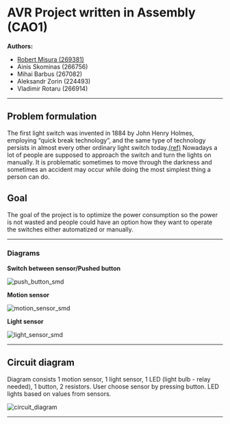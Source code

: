 # AVR Project written in Assembly (CAO1)

**Authors:**
   - [Robert Misura (269381)](github.com/R0b1S)
   - Ainis Skominas (266756)
   - Mihai Barbus (267082)
   - Aleksandr Zorin (224493)
   - Vladimir Rotaru (266914)
---

## Problem formulation
The first light switch was invented in 1884 by John Henry Holmes, employing “quick break technology”, and the same type of technology persists in almost every other ordinary light switch today.[(ref)](https://en.wikipedia.org/wiki/Light_switch) Nowadays a lot of people are supposed to approach the switch and turn the lights on manually. It is problematic sometimes to move through the darkness and sometimes an accident may occur while doing the most simplest thing a person can do.

## Goal
The goal of the project is to optimize the power consumption so the power is not wasted and people could have an option how they want to operate the switches either automatized or manually.

---
### Diagrams

**Switch between sensor/Pushed button**

![push_button_smd](https://github.com/R0b1S/3rd_Semester/blob/master/CAO1/08-Project/appendix/button_push_smd.png)

**Motion sensor**

![motion_sensor_smd](https://github.com/R0b1S/3rd_Semester/blob/master/CAO1/08-Project/appendix/motion_sensor_smd.png)

**Light sensor**

![light_sensor_smd](https://github.com/R0b1S/3rd_Semester/blob/master/CAO1/08-Project/appendix/light_sensor_smd.png)

---

## Circuit diagram
Diagram consists 1 motion sensor, 1 light sensor, 1 LED (light bulb - relay needed), 1 button, 2 resistors. User choose sensor by pressing button. LED lights based on values from sensors.

![circuit_diagram](https://github.com/R0b1S/3rd_Semester/blob/master/CAO1/08-Project/appendix/circuit_diagram.png)

---
